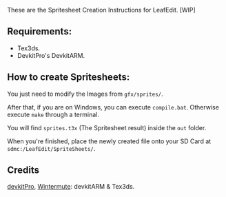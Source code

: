 These are the Spritesheet Creation Instructions for LeafEdit. [WIP]

## Requirements:

- Tex3ds.
- DevkitPro's DevkitARM.


## How to create Spritesheets:

You just need to modify the Images from `gfx/sprites/`.

After that, if you are on Windows, you can execute `compile.bat`. Otherwise execute `make` through a terminal. 

You will find `sprites.t3x` (The Spritesheet result) inside the `out` folder.

When you're finished, place the newly created file onto your SD Card at `sdmc:/LeafEdit/SpriteSheets/`.

## Credits

[devkitPro](https://github.com/devkitPro), [Wintermute](https://github.com/WinterMute): devkitARM & Tex3ds.